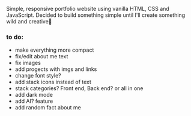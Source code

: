 Simple, responsive portfolio website using vanilla HTML, CSS and JavaScript.
Decided to build something simple until I'll create something wild and creative🙂


### to do:
- make everything more compact
- fix/edit about me text
- fix images
- add progects with imgs and links
- change font style?
- add stack icons instead of text
- stack categories? Front end, Back end? or all in one
- add dark mode
- add AI? feature
- add random fact about me